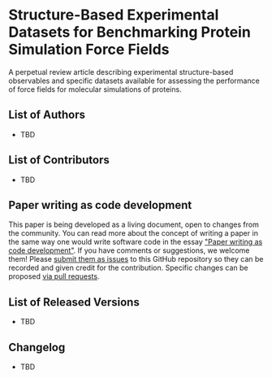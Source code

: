 # Structure-Based Experimental Datasets for Benchmarking Protein Simulation Force Fields

A perpetual review article describing experimental structure-based observables and specific datasets available for assessing the performance of force fields for molecular simulations of proteins.

## List of Authors

- TBD

## List of Contributors

- TBD

## Paper writing as code development
This paper is being developed as a living document, open to changes from the community. You can read more about the concept of writing a paper in the same way one would write software code in the essay ["Paper writing as code development"](https://livecomsjournal.github.io/about/paper_code/). If you have comments or suggestions, we welcome them! Please [submit them as issues](https://guides.github.com/features/issues/) to this GitHub repository so they can be recorded and given credit for the contribution. Specific changes can be proposed [via pull requests](https://help.github.com/articles/about-pull-requests/).

## List of Released Versions

- TBD

## Changelog

- TBD
